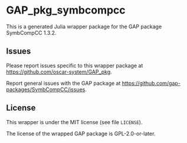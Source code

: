 # GAP_pkg_symbcompcc

This is a generated Julia wrapper package for the GAP package SymbCompCC 1.3.2.

## Issues

Please report issues specific to this wrapper package at <https://github.com/oscar-system/GAP_pkg>.

Report general issues with the GAP package at <https://github.com/gap-packages/SymbCompCC/issues>.

## License

This wrapper is under the MIT license (see file `LICENSE`).

The license of the wrapped GAP package is GPL-2.0-or-later.
